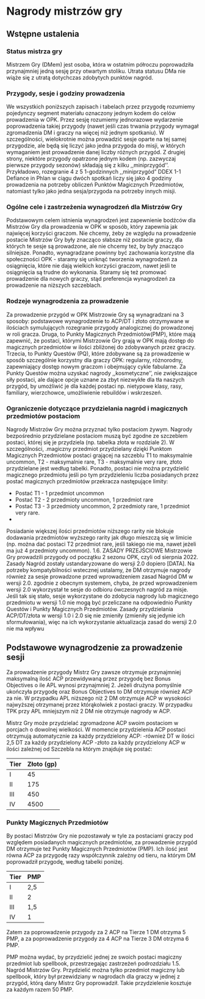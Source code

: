 # Nagrody mistrzów gry

## Wstępne ustalenia

### Status mistrza gry

Mistrzem Gry (DMem) jest osoba, która w ostatnim półroczu poprowadziła przynajmniej jedną sesję przy otwartym stoliku. Utrata statusu DMa nie wiąże się z utratą dotychczas zdobytych punktów nagród.

### Przygody, sesje i godziny prowadzenia
We wszystkich poniższych zapisach i tabelach przez przygodę rozumiemy pojedynczy segment materiału oznaczony jednym kodem do celów prowadzenia w OPK. Przez sesję rozumiemy jednorazowe wydarzenie poprowadzenia takiej przygody (nawet jeśli czas trwania przygody wymagał zgromadzenia DM i graczy na więcej niż jednym spotkaniu). W szczególności, wielokrotnie można prowadzić sesje oparte na tej samej przygodzie, ale będą się liczyć jako jedna przygoda do misji, w których wymaganiem jest prowadzenie danej liczby różnych przygód. Z drugiej strony, niektóre przygody opatrzone jednym kodem (np. zazwyczaj pierwsze przygody sezonów) składają się z kilku ,,miniprzygód’’. Przykładowo, rozegranie 4 z 5 1-godzinnych ,,miniprzygód” DDEX 1-1 Defiance in Phlan w ciągu dwóch spotkań liczy się jako 4 godziny prowadzenia na potrzeby obliczeń Punktów Magicznych Przedmiotów, natomiast tylko jako jedna sesja/przygoda na potrzeby innych misji.

### Ogólne cele i zastrzeżenia wynagrodzeń dla Mistrzów Gry
Podstawowym celem istnienia wynagrodzeń jest zapewnienie bodźców dla Mistrzów Gry dla prowadzenia w OPK w sposób, który zapewnia jak najwięcej korzyści graczom. Nie chcemy, żeby ze względu na prowadzenie postacie Mistrzów Gry były znacząco słabsze niż postacie graczy, dla których te sesje są prowadzone, ale nie chcemy też, by były znacząco silniejsze. Ponadto, wynagradzane powinny być zachowania korzystne dla społeczności OPK - staramy się uniknąć tworzenia wynagrodzeń za osiągnięcia, które nie dają wielkich korzyści graczom, nawet jeśli te osiągnięcia są trudne do wykonania. Staramy się też promować prowadzenie dla nowych graczy, stąd preferencja wynagrodzeń za prowadzenie na niższych szczeblach.

### Rodzeje wynagrodzenia za prowadzenie

Za prowadzenie przygód w OPK Mistrzowie Gry są wynagradzani na 3 sposoby: podstawowe wynagrodzenie to ACP/DT i złoto otrzymywane w ilościach symulujących rozegranie przygody analogicznej do prowadzonej w roli gracza. Druga, to Punkty Magicznych Przedmiotów(PMP), które mają zapewnić, że postaci, którymi Mistrzowie Gry grają w OPK mają dostęp do magicznych przedmiotów w ilości zbliżonej do zdobywanych przez graczy. Trzecia, to Punkty Questów (PQ), które zdobywane są za prowadzenie w sposób szczególnie korzystny dla graczy OPK: regularny, różnorodny, zapewniający dostęp nowym graczom i obejmujący cykle fabularne. Za Punkty Questów można uzyskać nagrody ,,kosmetyczne’’, nie zwiększające siły postaci, ale dające opcje uznane za zbyt niezwykłe dla tła naszych przygód, by umożliwić je dla każdej postaci np. nietypowe klasy, rasy, familiary, wierzchowce, umożliwienie rebuildów i wskrzeszeń.

### Ograniczenie dotyczące przydzielania nagród i magicznych przedmiotów postaciom

Nagrody Mistrzów Gry można przyznać tylko postaciom żywym. Nagrody bezpośrednio przydzielane postaciom muszą być zgodne ze szczeblem postaci, której się je przydziela (np. tabelka złota w rozdziale 2). 
W szczególności, .magiczny przedmiot przydzielany dzięki Punktom Magicznych Przedmiotów postaci grającej na szczeblu T1 to maksymalnie uncommon, T2 - maksymalnie rare, T3 - maksymalnie very rare, złoto przydzielane jest według tabelki.
Ponadto, postaci nie można przydzielić magicznego przedmiotu jeśli po tym przydzieleniu liczba posiadanych przez postać magicznych przedmiotów przekracza następujące limity:
-  Postać T1 - 1 przedmiot uncommon
-  Postać T2 - 2 przedmioty uncommon, 1 przedmiot rare
-  Postać T3 - 3 przedmioty uncommon, 2 przedmioty rare, 1 przedmiot very rare.
-  
Posiadanie większej ilości przedmiotów niższego rarity nie blokuje dodawania przedmiotów wyższego rarity jak długo mieszczą się w limicie (np. można dać postaci T2 przedmiot rare, jeśli takiego nie ma, nawet jeżeli ma już 4 przedmioty uncommon).
1.6. ZASADY PRZEJŚCIOWE
Mistrzowie Gry prowadzili przygody od początku 2 sezonu OPK, czyli od sierpnia 2022. Zasady Nagród zostały ustandaryzowane do wersji 2.0 dopiero [DATA]. Na potrzeby kompatybilności wstecznej ustalamy, że DM otrzymuje nagrody również za sesje prowadzone przed wprowadzeniem zasad Nagród DM w wersji 2.0. zgodnie z obecnym systemem, chyba, że przed wprowadzeniem wersji 2.0 wykorzystał te sesje do odbioru ówczesnych nagród za misje. Jeśli tak się stało, sesje wykorzystane do zdobycia nagrody lub magicznego przedmiotu w wersji 1.0 nie mogą być przeliczane na odpowiednio Punkty Questów i Punkty Magicznych Przedmiotów.
Zasady przydzielania ACP/DT/złota w wersji 1.0 i 2.0 się nie zmieniły (zmieniły się jedynie ich sformułowania), więc na ich wykorzystanie aktualizacja zasad do wersji 2.0 nie ma wpływu

## Podstawowe wynagrodzenie za prowadzenie sesji

Za prowadzenie przygody Mistrz Gry zawsze otrzymuje przynajmniej maksymalną ilość ACP przewidywaną przez przygodę bez Bonus Objectives o ile APL wynosi przynajmniej 2. Jeżeli drużyna pomyślnie ukończyła przygodę oraz Bonus Objectives to DM otrzymuje również ACP za nie. W przypadku APL niższego niż 2 DM otrzymuje ACP w wysokości najwyższej otrzymanej przez którąkolwiek z postaci graczy. W przypadku TPK przy APL mniejszym niż 2 DM nie otrzymuje nagrody w ACP. 

Mistrz Gry może przydzielać zgromadzone ACP swoim postaciom w porcjach o dowolnej wielkości. W momencie przydzielenia ACP postaci otrzymują automatycznie za każdy przydzielony ACP:
-również DT w ilości 2,5 DT za każdy przydzielony ACP
-złoto za każdy przydzielony ACP w ilości zależnej od Szczebla na którym znajduje się postać:

| Tier | Złoto (gp) |
|------|------------|
| I    | 45         |
| II   | 175        |
| III  | 450        |
| IV   | 4500       |

### Punkty Magicznych Przedmiotów

By postaci Mistrzów Gry nie pozostawały w tyle za postaciami graczy pod względem posiadanych magicznych przedmiotów, za prowadzenie przygód DM otrzymuje też  Punkty Magicznych Przedmiotów (PMP). Ich ilość jest równa ACP za przygodę razy współczynnik zależny od tieru, na którym DM poprowadził przygodę, według tabelki poniżej.

| Tier | PMP |
|------|-----|
| I    | 2,5 |
| II   | 2   |
| III  | 1,5 |
| IV   | 1   |

Zatem za poprowadzenie przygody za 2 ACP na Tierze 1 DM otrzyma 5 PMP, a za poprowadzenie przygody za 4 ACP na Tierze 3 DM otrzyma 6 PMP.

PMP można wydać, by przydzielić jednej ze swoich postaci magiczny przedmiot lub spellbook, przestrzegając zastrzeżeń podrozdziału 1.5. Nagród Mistrzów Gry. Przydzielić można tylko przedmiot magiczny lub spellbook, który był przewidziany w nagrodach dla graczy w jednej z przygód, którą dany Mistrz Gry poprowadził. Takie przydzielenie kosztuje za każdym razem 50 PMP.
